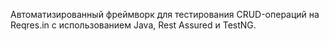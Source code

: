 Автоматизированный фреймворк для тестирования CRUD-операций на Reqres.in с использованием Java, Rest Assured и TestNG.
